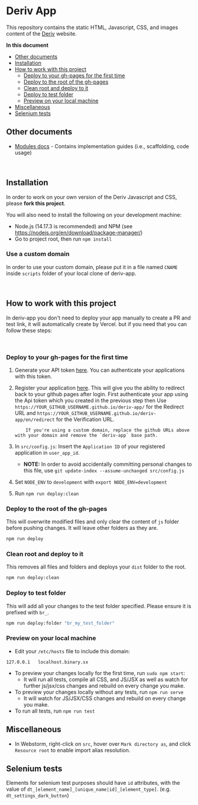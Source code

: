 # Deriv App

This repository contains the static HTML, Javascript, CSS, and images content of the [Deriv](http://app.deriv.com) website.

**In this document**

-   [Other documents](#other-documents)
-   [Installation](#installation)
-   [How to work with this project](#how-to-work-with-this-project)
    -   [Deploy to your gh-pages for the first time](#deploy-to-your-gh-pages-for-the-first-time)
    -   [Deploy to the root of the gh-pages](#deploy-to-the-root-of-the-gh-pages)
    -   [Clean root and deploy to it](#clean-root-and-deploy-to-it)
    -   [Deploy to test folder](#deploy-to-test-folder)
    -   [Preview on your local machine](#preview-on-your-local-machine)
-   [Miscellaneous](#miscellaneous)
-   [Selenium tests](#selenium-tests)

## Other documents

-   [Modules docs](docs/Modules/README.md) - Contains implementation guides (i.e., scaffolding, code usage)

<br />

## Installation

In order to work on your own version of the Deriv Javascript and CSS, please **fork this project**.

You will also need to install the following on your development machine:

-   Node.js (14.17.3 is recommended) and NPM (see <https://nodejs.org/en/download/package-manager/>)
-   Go to project root, then run `npm install`

### Use a custom domain

In order to use your custom domain, please put it in a file named `CNAME` inside `scripts` folder of your local clone of deriv-app.

<br />

## How to work with this project

In deriv-app you don't need to deploy your app manually to create a PR and test link, it will automatically create by Vercel. but if you need that you can follow these steps:

<br />

### Deploy to your gh-pages for the first time

1.  Generate your API token [here](https://app.deriv.com/account/api-token). You can authenticate your applications with this token.

2.  Register your application [here](https://developers.binary.com/applications/). This will give you the ability to redirect back to your github pages after login.
    First authenticate your app using the Api token which you created in the previous step then Use `https://YOUR_GITHUB_USERNAME.github.io/deriv-app/` for the Redirect URL and `https://YOUR_GITHUB_USERNAME.github.io/deriv-app/en/redirect` for the Verification URL.

            If you're using a custom domain, replace the github URLs above with your domain and remove the `deriv-app` base path.

3.  In `src/config.js`: Insert the `Application ID` of your registered application in `user_app_id`.

    - **NOTE:** In order to avoid accidentally committing personal changes to this file, use `git update-index --assume-unchanged src/config.js`

4.  Set `NODE_ENV` to `development` with `export NODE_ENV=development`

5.  Run `npm run deploy:clean`

### Deploy to the root of the gh-pages

This will overwrite modified files and only clear the content of `js` folder before pushing changes. It will leave other folders as they are.

```sh
npm run deploy
```

### Clean root and deploy to it

This removes all files and folders and deploys your `dist` folder to the root.

```sh
npm run deploy:clean
```

### Deploy to test folder

This will add all your changes to the test folder specified.
Please ensure it is prefixed with `br_`.

```sh
npm run deploy:folder "br_my_test_folder"
```

### Preview on your local machine

-   Edit your `/etc/hosts` file to include this domain:

```
127.0.0.1   localhost.binary.sx
```

-   To preview your changes locally for the first time, run `sudo npm start`:
    -   It will run all tests, compile all CSS, and JS/JSX as well as watch for further js/jsx/css changes and rebuild on every change you make.
-   To preview your changes locally without any tests, run `npm run serve`
    -   It will watch for JS/JSX/CSS changes and rebuild on every change you make.
-   To run all tests, run `npm run test`

## Miscellaneous

-   In Webstorm, right-click on `src`, hover over `Mark directory as`, and click `Resource root` to enable import alias resolution.

## Selenium tests

Elements for selenium test purposes should have `id` attributes, with the value of `dt_[element_name]_[unique_name|id]_[element_type]`. (e.g. `dt_settings_dark_button`)
